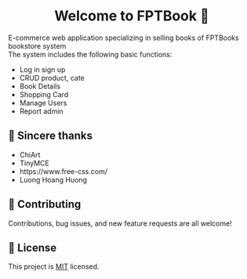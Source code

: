<h1 align="center">Welcome to FPTBook  👋</h1>

E-commerce web application specializing in selling books of FPTBooks bookstore system
<br>
The system includes the following basic functions:
<br>
<ul>
        <li>Log in sign up</li>
        <li>CRUD product, cate</li>
        <li>Book Details</li>
        <li>Shopping Card</li>
        <li>Manage Users</li>
        <li>Report admin</li>
</ul>
  
## 💚 Sincere thanks
<ul>
        <li>ChiArt</li>
        <li>TinyMCE</li>
        <li>https://www.free-css.com/</li>
        <li>Luong Hoang Huong</li>
        
</ul>
  
## 🤝 Contributing

Contributions, bug issues, and new feature requests are all welcome!

## 📝 License

This project is <a href="https://github.com/zolmkoz/WebBookStore/blob/master/LICENSE">MIT</a> licensed.

